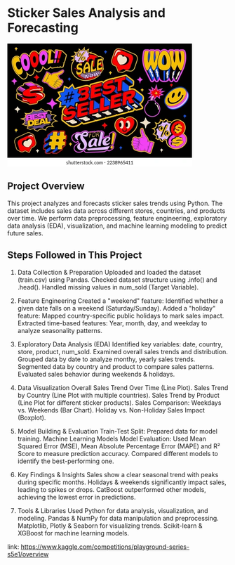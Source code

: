 # Sticker Sales Analysis and Forecasting
![Sales](https://github.com/harshitdokwal/Sticker_sales/blob/main/sticker_sales_image.webp)

## Project Overview
This project analyzes and forecasts sticker sales trends using Python. The dataset includes sales data across different stores, countries, and products over time. We perform data preprocessing, feature engineering, exploratory data analysis (EDA), visualization, and machine learning modeling to predict future sales.

## Steps Followed in This Project
1. Data Collection & Preparation
Uploaded and loaded the dataset (train.csv) using Pandas.
Checked dataset structure using .info() and .head().
Handled missing values in num_sold (Target Variable).

2. Feature Engineering
Created a "weekend" feature: Identified whether a given date falls on a weekend (Saturday/Sunday).
Added a "holiday" feature: Mapped country-specific public holidays to mark sales impact.
Extracted time-based features: Year, month, day, and weekday to analyze seasonality patterns.

3. Exploratory Data Analysis (EDA)
Identified key variables: date, country, store, product, num_sold.
Examined overall sales trends and distribution.
Grouped data by date to analyze monthy, yearly sales trends.
Segmented data by country and product to compare sales patterns.
Evaluated sales behavior during weekends & holidays.

4. Data Visualization
Overall Sales Trend Over Time (Line Plot).
Sales Trend by Country (Line Plot with multiple countries).
Sales Trend by Product (Line Plot for different sticker products).
Sales Comparison: Weekdays vs. Weekends (Bar Chart).
Holiday vs. Non-Holiday Sales Impact (Boxplot).

5. Model Building & Evaluation
Train-Test Split: Prepared data for model training.
Machine Learning Models
Model Evaluation:
Used Mean Squared Error (MSE), Mean Absolute Percentage Error (MAPE) and R² Score to measure prediction accuracy.
Compared different models to identify the best-performing one.

6. Key Findings & Insights
Sales show a clear seasonal trend with peaks during specific months.
Holidays & weekends significantly impact sales, leading to spikes or drops.
CatBoost outperformed other models, achieving the lowest error in predictions.

7. Tools & Libraries Used
Python for data analysis, visualization, and modeling.
Pandas & NumPy for data manipulation and preprocessing.
Matplotlib, Plotly & Seaborn for visualizing trends.
Scikit-learn & XGBoost for machine learning models.

link: https://www.kaggle.com/competitions/playground-series-s5e1/overview
